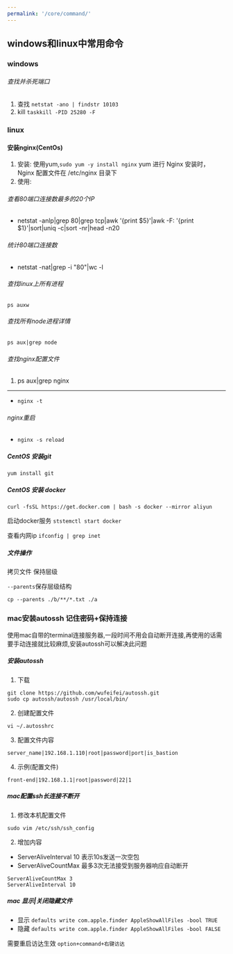 ```yaml
---
permalink: '/core/command/'
---
```

## windows和linux中常用命令
### windows
###### 查找并杀死端口
1. 查找 `netstat -ano | findstr 10103`
2. kill `taskkill -PID 25280 -F`

### linux
#### 安装nginx(CentOs)
1. 安装: 使用yum,`sudo yum -y install nginx`
    yum 进行 Nginx 安装时，Nginx 配置文件在 /etc/nginx 目录下
2. 使用: 



###### 查看80端口连接数最多的20个IP
- netstat -anlp|grep 80|grep tcp|awk '{print $5}'|awk -F: '{print $1}'|sort|uniq -c|sort -nr|head -n20

###### 统计80端口连接数
- netstat -nat|grep -i "80"|wc -l

###### 查找linux上所有进程
`ps auxw`
###### 查找所有node进程详情
`ps aux|grep node`
###### 查找nginx配置文件
1. ps aux|grep nginx
---
- `nginx -t`

###### nginx重启
- `nginx -s reload`

##### CentOS 安装git
`yum install git`

##### CentOS 安装 docker

`curl -fsSL https://get.docker.com | bash -s docker --mirror aliyun`

启动docker服务
`ststemctl start docker`

查看内网ip
`ifconfig | grep inet`

##### 文件操作
拷贝文件 保持层级

`--parents`保存层级结构

`cp --parents ./b/**/*.txt ./a`

 ### mac安装autossh 记住密码+保持连接
 使用mac自带的terminal连接服务器,一段时间不用会自动断开连接,再使用的话需要手动连接就比较麻烦,安装autossh可以解决此问题
##### 安装autossh
1. 下载
```terminal
git clone https://github.com/wufeifei/autossh.git
sudo cp autossh/autossh /usr/local/bin/
```
2. 创建配置文件
```
vi ~/.autosshrc
```
3. 配置文件内容
```
server_name|192.168.1.110|root|password|port|is_bastion
```
4. 示例(配置文件)
```
front-end|192.168.1.1|root|password|22|1
```
##### mac配置ssh长连接不断开
1. 修改本机配置文件
```
sudo vim /etc/ssh/ssh_config
```
2. 增加内容
- ServerAliveInterval 10 表示10s发送一次空包
- ServerAliveCountMax 最多3次无法接受到服务器响应自动断开
```
ServerAliveCountMax 3
ServerAliveInterval 10
```

##### mac 显示|关闭隐藏文件
- 显示 `defaults write com.apple.finder AppleShowAllFiles -bool TRUE`
- 隐藏 `defaults write com.apple.finder AppleShowAllFiles -bool FALSE`

需要重启访达生效 `option+command+右键访达`

